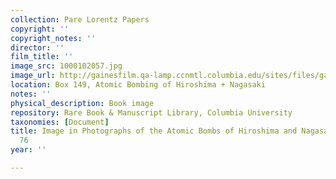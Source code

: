 ```yaml
---
collection: Pare Lorentz Papers
copyright: ''
copyright_notes: ''
director: ''
film_title: ''
image_src: 1000102057.jpg
image_url: http://gainesfilm.qa-lamp.ccnmtl.columbia.edu/sites/files/gainesfilm/images/1000102057.jpg
location: Box 149, Atomic Bombing of Hiroshima + Nagasaki
notes: ''
physical_description: Book image
repository: Rare Book & Manuscript Library, Columbia University
taxonomies: [Document]
title: Image in Photographs of the Atomic Bombs of Hiroshima and Nagasaki - Figure
  76
year: ''

---
```

